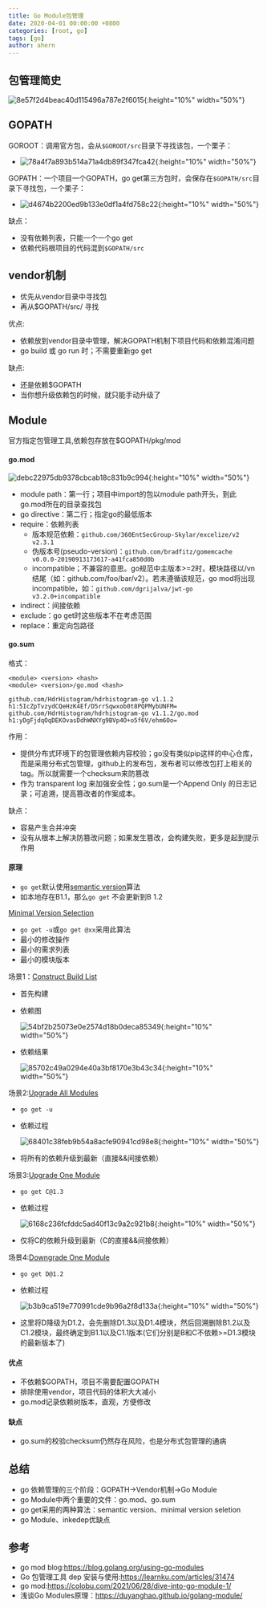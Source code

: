 ```yaml
---
title: Go Module包管理
date: 2020-04-01 00:00:00 +0800
categories: [root, go]
tags: [go]
author: ahern
---
```


## 包管理简史

![8e57f2d4beac40d115496a787e2f6015](https://raw.githubusercontent.com/li-zeyuan/access/master/img/8e57f2d4beac40d115496a787e2f6015.png){:height="10%" width="50%"}

## GOPATH

GOROOT：调用官方包，会从`$GOROOT/src`目录下寻找该包，一个栗子：

- ![78a4f7a893b514a71a4db89f347fca42](https://raw.githubusercontent.com/li-zeyuan/access/master/img/78a4f7a893b514a71a4db89f347fca42.png){:height="10%" width="50%"}

GOPATH：一个项目一个GOPATH，go get第三方包时，会保存在`$GOPATH/src`目录下寻找包，一个栗子： 

- ![d4674b2200ed9b133e0df1a4fd758c22](https://raw.githubusercontent.com/li-zeyuan/access/master/img/d4674b2200ed9b133e0df1a4fd758c22.png){:height="10%" width="50%"}

缺点： 

- 没有依赖列表，只能一个一个go get
- 依赖代码根项目的代码混到`$GOPATH/src`

## vendor机制

- 优先从vendor目录中寻找包
- 再从$GOPATH/src/ 寻找

优点:

- 依赖放到vendor目录中管理，解决GOPATH机制下项目代码和依赖混淆问题
- go build 或 go run 时；不需要重新go get

缺点:

- 还是依赖$GOPATH
- 当你想升级依赖包的时候，就只能手动升级了

## Module

官方指定包管理工具,依赖包存放在$GOPATH/pkg/mod

#### go.mod

![debc22975db9378cbcab18c831b9c994](https://raw.githubusercontent.com/li-zeyuan/access/master/img/debc22975db9378cbcab18c831b9c994.png){:height="10%" width="50%"}

- module path：第一行；项目中import的包以module path开头，到此go.mod所在的目录查找包
- go directive：第二行；指定go的最低版本
- require：依赖列表
  - 版本规范依赖：`github.com/360EntSecGroup-Skylar/excelize/v2 v2.3.1`
  - 伪版本号(pseudo-version)：`github.com/bradfitz/gomemcache v0.0.0-20190913173617-a41fca850d0b`
  - incompatible；不兼容的意思。go规范中主版本>=2时，模块路径以/vn结尾（如：github.com/foo/bar/v2）。若未遵循该规范，go mod将出现incompatible，如：`github.com/dgrijalva/jwt-go v3.2.0+incompatible`
- indirect：间接依赖
- exclude：go get时这些版本不在考虑范围
- replace：重定向包路径

#### go.sum

格式：

```
<module> <version> <hash>
<module> <version>/go.mod <hash>

github.com/HdrHistogram/hdrhistogram-go v1.1.2 h1:5IcZpTvzydCQeHzK4Ef/D5rrSqwxob0t8PQPMybUNFM=
github.com/HdrHistogram/hdrhistogram-go v1.1.2/go.mod h1:yDgFjdqOqDEKOvasDdhWNXYg9BVp4O+o5f6V/ehm6Oo=
```

作用：

- 提供分布式环境下的包管理依赖内容校验；go没有类似pip这样的中心仓库，而是采用分布式包管理，github上的发布包，发布者可以修改包打上相关的tag。所以就需要一个checksum来防篡改
- 作为 transparent log 来加强安全性；go.sum是一个Append Only 的日志记录；可追溯，提高篡改者的作案成本。

缺点：

- 容易产生合并冲突
- 没有从根本上解决防篡改问题；如果发生篡改，会构建失败，更多是起到提示作用

#### 原理

- `go get`默认使用[semantic version](https://semver.org/)算法
- 如本地存在B1.1，那么`go get` 不会更新到B 1.2 

[Minimal Version Selection](https://research.swtch.com/vgo-mvs)

- `go get -u`或`go get @xx`采用此算法
- 最小的修改操作
- 最小的需求列表
- 最小的模块版本

场景1：[Construct Build List](https://research.swtch.com/vgo-mvs#algorithm_1)

- 首先构建

- 依赖图
  
  ![54bf2b25073e0e2574d18b0deca85349](https://raw.githubusercontent.com/li-zeyuan/access/master/img/54bf2b25073e0e2574d18b0deca85349.png){:height="10%" width="50%"}

- 依赖结果
  
  ![85702c49a0294e40a3bf8170e3b43c34](https://raw.githubusercontent.com/li-zeyuan/access/master/img/85702c49a0294e40a3bf8170e3b43c34.png){:height="10%" width="50%"}

场景2:[Upgrade All Modules](https://research.swtch.com/vgo-mvs#algorithm_2)

- `go get -u`

- 依赖过程
  
  ![68401c38feb9b54a8acfe90941cd98e8](https://raw.githubusercontent.com/li-zeyuan/access/master/img/68401c38feb9b54a8acfe90941cd98e8.png){:height="10%" width="50%"}

- 将所有的依赖升级到最新（直接&&间接依赖）

场景3:[Upgrade One Module](https://research.swtch.com/vgo-mvs#algorithm_3)

- `go get C@1.3`

- 依赖过程
  
  ![6168c236fcfddc5ad40f13c9a2c921b8](https://raw.githubusercontent.com/li-zeyuan/access/master/img/6168c236fcfddc5ad40f13c9a2c921b8.png){:height="10%" width="50%"}

- 仅将C的依赖升级到最新（C的直接&&间接依赖）

场景4:[Downgrade One Module](https://research.swtch.com/vgo-mvs#algorithm_4)

- `go get D@1.2`

- 依赖过程 
  
  ![b3b9ca519e770991cde9b96a2f8d133a](https://raw.githubusercontent.com/li-zeyuan/access/master/img/b3b9ca519e770991cde9b96a2f8d133a.png){:height="10%" width="50%"}

- 这里将D降级为D1.2，会先删除D1.3以及D1.4模块，然后回溯删除B1.2以及C1.2模块，最终确定到B1.1以及C1.1版本(它们分别是B和C不依赖>=D1.3模块的最新版本了)

#### 优点

- 不依赖$GOPATH，项目不需要配置GOPATH
- 排除使用vendor，项目代码的体积大大减小
- go.mod记录依赖树版本，直观，方便修改

#### 缺点

- go.sum的校验checksum仍然存在风险，也是分布式包管理的通病

## 总结

- go 依赖管理的三个阶段：GOPATH->Vendor机制->Go Module
- go Module中两个重要的文件：go.mod、go.sum
- go get采用的两种算法：semantic version、minimal version seletion
- go Module、inkedep优缺点

## 参考

- go mod blog:https://blog.golang.org/using-go-modules
- Go 包管理工具 dep 安装与使用:https://learnku.com/articles/31474
- go mod:https://colobu.com/2021/06/28/dive-into-go-module-1/
- 浅谈Go Modules原理：https://duyanghao.github.io/golang-module/

